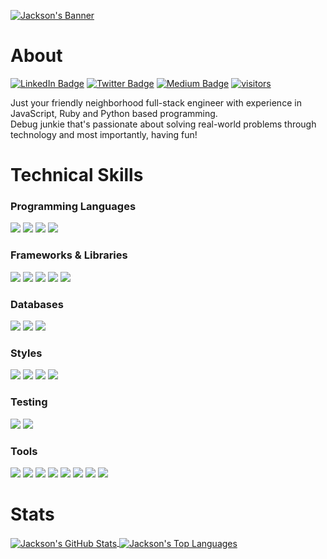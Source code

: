 [![Jackson's Banner](https://user-images.githubusercontent.com/53205189/117752570-038afe80-b1e5-11eb-9a59-c2f2600b53d6.png)](https://jacksonchen.dev)

# About
[![LinkedIn Badge](https://img.shields.io/badge/Profile-LinkedIn-informational?style=flat&logo=linkedin&color=0D76A8)](https://www.linkedin.com/in/jacksonchen171/)
[![Twitter Badge](https://img.shields.io/badge/Profile-Twitter-informational?style=flat&logo=twitter&color=1CA2F1)](https://twitter.com/jacksonchen171)
[![Medium Badge](https://img.shields.io/badge/Blog-Medium-black?style=flat&logo=medium)](https://medium.com/@jacksonchen171)
[![visitors](https://visitor-badge.glitch.me/badge?page_id=peawarrior.peawarrior)](https://jacksonchen.dev)

Just your friendly neighborhood full-stack engineer with experience in JavaScript, Ruby and Python based programming.
<br>
Debug junkie that's passionate about solving real-world problems through technology and most importantly, having fun!

# Technical Skills

### Programming Languages

![](https://img.shields.io/badge/Language-JavaScript-informational?style=flat&logo=JavaScript&color=F7DF1E)
![](https://img.shields.io/badge/Language-Ruby-informational?style=flat&logo=Ruby&color=CC342D&logoColor=CC342D)
![](https://img.shields.io/badge/Language-Python3-informational?style=flat&logo=python&color=3776AB)
![](https://img.shields.io/badge/Language-HTML5-informational?style=flat&logo=HTML5&color=E34F26)

### Frameworks & Libraries

![](https://img.shields.io/badge/Framework-Ruby_on_Rails-informational?style=flat&logo=Ruby-On-Rails&color=CC0000)
![](https://img.shields.io/badge/Framework-Express.js-informational?style=flat&logo=Express&color=000)
![](https://img.shields.io/badge/Library-React-inactive?style=flat&logo=react&color=61DAFB)
![](https://img.shields.io/badge/Library-Redux-informational?style=flat&logo=Redux&color=764ABC)
![](https://img.shields.io/badge/Library-Storybook-informational?style=flat&logo=Storybook&color=FF4785)

### Databases

![](https://img.shields.io/badge/SQL-PostgreSQL-informational?style=flat&logo=PostgreSQL&color=336791)
![](https://img.shields.io/badge/SQL-SQLite-informational?style=flat&logo=SQLite&color=003B57)
![](https://img.shields.io/badge/NoSQL-MongoDB-informational?style=flat&logo=MongoDB&color=47A248)

### Styles

![](https://img.shields.io/badge/Style-Material--UI-informational?style=flat&logo=Material-UI&color=0081CB)
![](https://img.shields.io/badge/Style-styled--components-informational?style=flat&logo=styled-components&color=DB7093)
![](https://img.shields.io/badge/Style-Bootstrap-informational?style=flat&logo=Bootstrap&color=7952B3)
![](https://img.shields.io/badge/Style-CSS3-informational?style=flat&logo=CSS3&color=1572B6)

### Testing

![](https://img.shields.io/badge/Test-React_Testing_Library-informational?style=flat&logo=Testing-Library&color=E33332)
![](https://img.shields.io/badge/Test-Jest-informational?style=flat&logo=jest&color=C21325)

### Tools

![](https://img.shields.io/badge/Tools-Node.js-informational?style=flat&logo=Node.js&color=339933)
![](https://img.shields.io/badge/Tools-NPM-informational?style=flat&logo=NPM&color=CB3837)
![](https://img.shields.io/badge/Tools-Postman-informational?style=flat&logo=Postman&color=FF6C37)
![](https://img.shields.io/badge/Tools-Git-informational?style=flat&logo=Git&color=F05032)
![](https://img.shields.io/badge/Tools-GitHub-informational?style=flat&logo=GitHub&color=181717)
![](https://img.shields.io/badge/Tools-Trello-informational?style=flat&logo=Trello&color=0079BF)
![](https://img.shields.io/badge/Tools-Heroku-informational?style=flat&logo=Heroku&color=430098)
![](https://img.shields.io/badge/Tools-DigitalOcean-informational?style=flat&logo=DigitalOcean&color=0080FF)

# Stats

<a href="https://github.com/peawarrior">
  <img align="center" src="https://github-readme-stats.vercel.app/api?username=peawarrior&show_icons=true&theme=radical&hide=stars&hide_title=true" alt="Jackson's GitHub Stats" />
</a>

<a href="https://github.com/peawarrior">
  <img align="center" src="https://github-readme-stats.vercel.app/api/top-langs/?username=peawarrior&show_icons=true&layout=compact&langs_count=4&hide=html,css,scss&theme=radical" alt="Jackson's Top Languages" />
</a>
